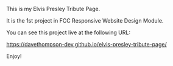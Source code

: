 This is my Elvis Presley Tribute Page.

It is the 1st project in FCC Responsive Website Design Module.

You can see this project live at the following URL:

https://davethompson-dev.github.io/elvis-presley-tribute-page/

Enjoy!
